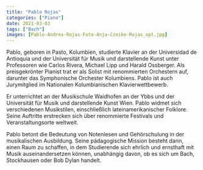 ```yaml
---
title: "Pablo Rojas"
categories: ["Piano"]
date: 2021-03-03
tags: ["Bach"]
images: [Pablo-Andres-Rojas-Foto-Anja-Czeike-Rojas_opt.jpg]
---
```


Pablo, geboren in Pasto, Kolumbien, studierte Klavier an der Universidad de Antioquia und der Universität für Musik und darstellende Kunst unter Professoren wie Carlos Rivera, Michael Lipp und Harald Ossberger. Als preisgekrönter Pianist trat er als Solist mit renommierten Orchestern auf, darunter das Symphonische Orchester Kolumbiens. Pablo ist auch Jurymitglied im Nationalen Kolumbianischen Klavierwettbewerb.

Er unterrichtet an der Musikschule Waidhofen an der Ybbs und der Universität für Musik und darstellende Kunst Wien. Pablo widmet sich verschiedenen Musikstilen, einschließlich lateinamerikanischer Folklore. Seine Auftritte erstrecken sich über renommierte Festivals und Veranstaltungsorte weltweit.

Pablo betont die Bedeutung von Notenlesen und Gehörschulung in der musikalischen Ausbildung. Seine pädagogische Mission besteht darin, einen Raum zu schaffen, in dem Studierende sich ehrlich und ernsthaft mit Musik auseinandersetzen können, unabhängig davon, ob es sich um Bach, Stockhausen oder Bob Dylan handelt.
